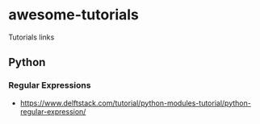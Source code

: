 # awesome-tutorials
Tutorials links

## Python

### Regular Expressions
 - https://www.delftstack.com/tutorial/python-modules-tutorial/python-regular-expression/

